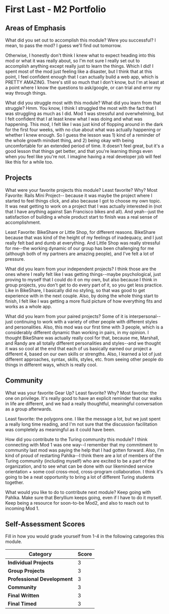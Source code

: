 # First Last - M2 Portfolio

## Areas of Emphasis

What did you set out to accomplish this module? Were you successful?
I mean, to pass the mod? I guess we'll find out tomorrow.

Otherwise, I honestly don't think I knew what to expect heading into this mod or what it was really about, so I'm not sure I really set out to accomplish anything except really just to learn the things. Which I did! I spent most of the mod just feeling like a disaster, but I think that at this point, I feel confident enough that I can actually build a web app, which is PRETTY AMAZING. There's still so much that I don't know, but I'm at least at a point where I know the questions to ask/google, or can trial and error my way through things.


What did you struggle most with this module? What did you learn from that struggle?
Hmm. You know, I think I struggled the most with the fact that I was struggling as much as I did. Mod 1 was stressful and overwhelming, but I felt confident that I at least knew what I was doing and what was happening. This mod, I felt like I was just kind of flopping around in the dark for the first four weeks, with no clue about what was actually happening or whether I knew enough. So I guess the lesson was 1) kind of a reminder of the whole growth mindset thing, and 2) being okay with being uncomfortable for an extended period of time. It doesn't feel great, but it's a good lesson that things get better, and that you're learning things even when you feel like you're not. I imagine having a real developer job will feel like this for a while too.

## Projects

What were your favorite projects this module? Least favorite? Why?
Most Favorite: Rails Mini Project-- because it was maybe the project where I started to feel things click, and also because I got to choose my own topic. It was neat getting to work on a project that I was actually interested in (not that I have anything against San Francisco bikes and all).  And yeah--just the satisfaction of building a whole product start to finish was a real sense of accomplishment.

Least Favorite: BikeShare or Little Shop, for different reasons. BikeShare because that was kind of the height of my feelings of inadequacy, and I just really felt bad and dumb at everything. And Little Shop was really stressful for me--the working dynamic of our group has been challenging for me (although both of my partners are amazing people), and I've felt a lot of pressure.

What did you learn from your independent projects?
I think those are the ones where I really felt like I was getting things--maybe psychological, just proving to myself that I could do it on my own, but also because I think in group projects, you don't get to do every part of it, so you get less practice. Like in BikeShare, I basically did no styling, so that was good to get experience with in the next couple. Also, by doing the whole thing start to finish, I felt like I was getting a more fluid picture of how everything fits and works as a whole app.

What did you learn from your paired projects? Some of it is interpersonal--just continuing to work with a variety of other people with different styles and personalities. Also, this mod was our first time with 3 people, which is a considerably different dynamic than working in pairs, in my opinion. I thought BikeShare was actually really cool for that, because me, Marshall, and Randy are all totally different personalities and styles--and we thought it was so cool at the end that each of us basically earned our project a different 4, based on our own skills or strengths. Also, I learned a lot of just different approaches, syntax, skills, styles, etc. from seeing other people do things in different ways, which is really cool.

## Community

What was your favorite Gear Up? Least favorite? Why?
Most favorite: the one on privilege.  It's really good to have an explicit reminder that our walks in life are different, and we had a really thoughtful, meaningful conversation as a group afterwards.

Least favorite: the polygons one. I like the message a lot, but we just spent a really long time reading, and I'm not sure that the discussion facilitation was completely as meaningful as it could have been.

How did you contribute to the Turing community this module?
I think connecting with Mod 1 was one way--I remember that my commitment to community last mod was paying the help that I had gotten forward. Also, I'm kind of proud of restarting Pahlka--I think there are a lot of members of the Turing community (including myself) who are excited to be a part of the organization, and to see what can be done with our likeminded service orientation + some cool cross-mod, cross-program collaboration. I think it's going to be a neat opportunity to bring a lot of different Turing students together.

What would you like to do to contribute next module? Keep going with Pahlka. Make sure that Beryllium keeps going, even if I have to do it myself. Keep being a resource for soon-to-be Mod2, and also to reach out to incoming Mod 1. 

## Self-Assessment Scores

Fill in how you would grade yourself from 1-4 in the following categories this module.

| Category                     | Score |
| -----------------------------| ----- |
| **Individual Projects**      |   3   |
| **Group Projects**           |   3   |
| **Professional Development** |   3   |
| **Community**                |   3   |
| **Final Written**            |   3   |
| **Final Timed**              |   3   |
